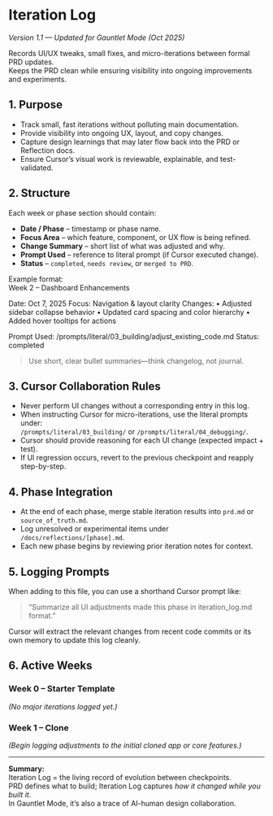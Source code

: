 # Iteration Log  
_Version 1.1 — Updated for Gauntlet Mode (Oct 2025)_  

Records UI/UX tweaks, small fixes, and micro-iterations between formal PRD updates.  
Keeps the PRD clean while ensuring visibility into ongoing improvements and experiments.  


## 1. Purpose
- Track small, fast iterations without polluting main documentation.  
- Provide visibility into ongoing UX, layout, and copy changes.  
- Capture design learnings that may later flow back into the PRD or Reflection docs.  
- Ensure Cursor’s visual work is reviewable, explainable, and test-validated.  


## 2. Structure
Each week or phase section should contain:  
- **Date / Phase** – timestamp or phase name.  
- **Focus Area** – which feature, component, or UX flow is being refined.  
- **Change Summary** – short list of what was adjusted and why.  
- **Prompt Used** – reference to literal prompt (if Cursor executed change).  
- **Status** – `completed`, `needs review`, or `merged to PRD`.  

Example format:  
Week 2 – Dashboard Enhancements

Date: Oct 7, 2025
Focus: Navigation & layout clarity
Changes:
	•	Adjusted sidebar collapse behavior
	•	Updated card spacing and color hierarchy
	•	Added hover tooltips for actions

Prompt Used: /prompts/literal/03_building/adjust_existing_code.md
Status: completed

> Use short, clear bullet summaries—think changelog, not journal.  


## 3. Cursor Collaboration Rules
- Never perform UI changes without a corresponding entry in this log.  
- When instructing Cursor for micro-iterations, use the literal prompts under:  
  `/prompts/literal/03_building/` or `/prompts/literal/04_debugging/`.  
- Cursor should provide reasoning for each UI change (expected impact + test).  
- If UI regression occurs, revert to the previous checkpoint and reapply step-by-step.  


## 4. Phase Integration
- At the end of each phase, merge stable iteration results into `prd.md` or `source_of_truth.md`.  
- Log unresolved or experimental items under `/docs/reflections/[phase].md`.  
- Each new phase begins by reviewing prior iteration notes for context.  


## 5. Logging Prompts
When adding to this file, you can use a shorthand Cursor prompt like:  
> “Summarize all UI adjustments made this phase in iteration_log.md format.”  

Cursor will extract the relevant changes from recent code commits or its own memory to update this log cleanly.  


## 6. Active Weeks

### Week 0 – Starter Template  
*(No major iterations logged yet.)*  

### Week 1 – Clone  
*(Begin logging adjustments to the initial cloned app or core features.)*  


---

**Summary:**  
Iteration Log = the living record of evolution between checkpoints.  
PRD defines what to build; Iteration Log captures *how it changed while you built it*.  
In Gauntlet Mode, it’s also a trace of AI-human design collaboration.